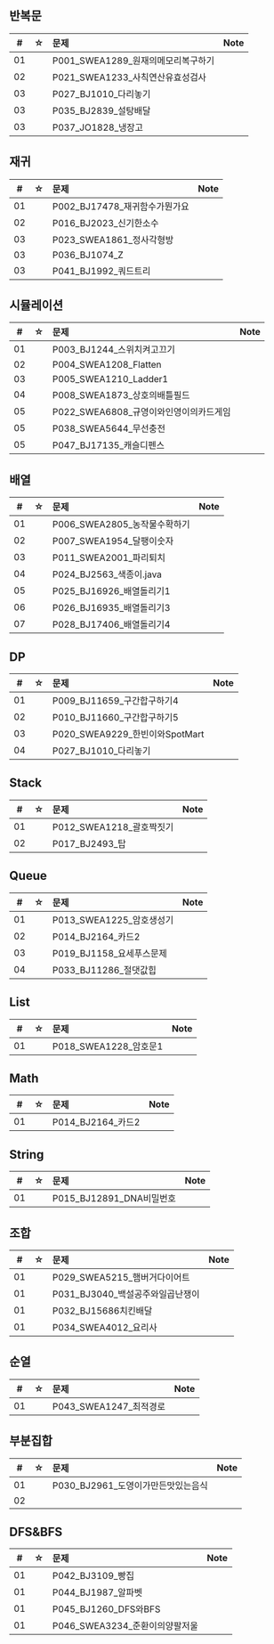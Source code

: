 ## 반복문

|  #  |  ☆  | 문제                                                | Note |
| :-: | :-: | :------------------------------------------------------- | :--- |
| 01  |     | P001_SWEA1289_원재의메모리복구하기 |      |
| 02  |     | P021_SWEA1233_사칙연산유효성검사 |      |
| 03  |     | P027_BJ1010_다리놓기 |      |
| 03  |     | P035_BJ2839_설탕배달 |      |
| 03  |     | P037_JO1828_냉장고 |      |


## 재귀
|  #  |  ☆  | 문제                                                 | Note |
| :-: | :-: | :------------------------------------------------------- | :--- |
| 01  |     | P002_BJ17478_재귀함수가뭔가요 |      |
| 02  |     | P016_BJ2023_신기한소수 |      |
| 03  |     | P023_SWEA1861_정사각형방 |      |
| 03  |     | P036_BJ1074_Z |      |
| 03  |     | P041_BJ1992_쿼드트리 |      |



## 시뮬레이션
|  #  |  ☆  | 문제                                                 | Note |
| :-: | :-: | :------------------------------------------------------- | :--- |
| 01  |     | P003_BJ1244_스위치켜고끄기 |      |
| 02  |     | P004_SWEA1208_Flatten |      |
| 03  |     | P005_SWEA1210_Ladder1 |      |
| 04  |     | P008_SWEA1873_상호의배틀필드 |      |
| 05  |     | P022_SWEA6808_규영이와인영이의카드게임 |      |
| 05  |     | P038_SWEA5644_무선충전 |      |
| 05  |     | P047_BJ17135_캐슬디펜스 |      |

## 배열

|  #  |  ☆  | 문제                                                 | Note |
| :-: | :-: | :------------------------------------------------------- | :--- |
| 01  |     | P006_SWEA2805_농작물수확하기 |      |
| 02  |     | P007_SWEA1954_달팽이숫자 |      |
| 03  |     | P011_SWEA2001_파리퇴치 |      |
| 04  |     | P024_BJ2563_색종이.java|      |
| 05  |     | P025_BJ16926_배열돌리기1|      |
| 06  |     | P026_BJ16935_배열돌리기3|      |
| 07  |     | P028_BJ17406_배열돌리기4|      |



## DP

|  #  |  ☆  | 문제                                                 | Note |
| :-: | :-: | :------------------------------------------------------- | :--- |
| 01  |     | P009_BJ11659_구간합구하기4 |      |
| 02  |     | P010_BJ11660_구간합구하기5 |      |
| 03  |     | P020_SWEA9229_한빈이와SpotMart |      |
| 04  |     | P027_BJ1010_다리놓기 |      |


## Stack

|  #  |  ☆  | 문제                                                 | Note |
| :-: | :-: | :------------------------------------------------------- | :--- |
| 01  |     | P012_SWEA1218_괄호짝짓기 |      |
| 02  |     | P017_BJ2493_탑 |      |

## Queue

|  #  |  ☆  | 문제                                                 | Note |
| :-: | :-: | :------------------------------------------------------- | :--- |
| 01  |     | P013_SWEA1225_암호생성기 |      |
| 02  |     | P014_BJ2164_카드2 |      |
| 03  |     | P019_BJ1158_요세푸스문제 |      |
| 04  |     | P033_BJ11286_절댓값힙 |      |

## List

|  #  |  ☆  | 문제                                                 | Note |
| :-: | :-: | :------------------------------------------------------- | :--- |
| 01  |     | P018_SWEA1228_암호문1 |      |



## Math
|  #  |  ☆  | 문제                                                 | Note |
| :-: | :-: | :------------------------------------------------------- | :--- |
| 01  |     | P014_BJ2164_카드2 |      |

## String
|  #  |  ☆  | 문제                                                 |Note|
| :-: | :-: | :------------------------- | :--- |
| 01  |     | P015_BJ12891_DNA비밀번호 |      |

## 조합
|  #  |  ☆  | 문제                                                 |Note|
| :-: | :-: | :-------------------------| :--- |
| 01  |     | P029_SWEA5215_햄버거다이어트 |      |
| 01  |     | P031_BJ3040_백설공주와일곱난쟁이 |      |
| 01  |     | P032_BJ15686치킨배달 |      |
| 01  |     | P034_SWEA4012_요리사 |      |



## 순열
|  #  |  ☆  | 문제                                                 |Note|
| :-: | :-: | :-------------------------| :--- |
| 01  |     | P043_SWEA1247_최적경로 |      |


## 부분집합
|  #  |  ☆  | 문제                                                 |Note|
| :-: | :-: | :-------------------------| :--- |
| 01  |     | P030_BJ2961_도영이가만든맛있는음식 |      |
| 02  |     |  |      |

## DFS&BFS
|  #  |  ☆  | 문제                                                 |Note|
| :-: | :-: | :-------------------------| :--- |
| 01  |     | P042_BJ3109_빵집 |      |
| 01  |     | P044_BJ1987_알파벳 |      |
| 01  |     | P045_BJ1260_DFS와BFS |      |
| 01  |     | P046_SWEA3234_준환이의양팔저울 |      |
